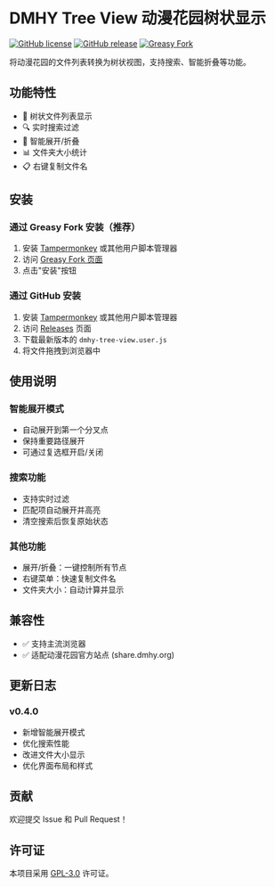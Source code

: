 # DMHY Tree View 动漫花园树状显示

[![GitHub license](https://img.shields.io/github/license/xkbkx5904/dmhy-tree-view)](https://github.com/xkbkx5904/dmhy-tree-view/blob/main/LICENSE)
[![GitHub release](https://img.shields.io/github/v/release/xkbkx5904/dmhy-tree-view)](https://github.com/xkbkx5904/dmhy-tree-view/releases)
[![Greasy Fork](https://img.shields.io/badge/Greasy%20Fork-install-green)](https://greasyfork.org/zh-CN/scripts/26430-dmhy-tree-view)

将动漫花园的文件列表转换为树状视图，支持搜索、智能折叠等功能。

## 功能特性

- 🌲 树状文件列表显示
- 🔍 实时搜索过滤
- 📂 智能展开/折叠
- 📊 文件夹大小统计
- 📋 右键复制文件名

## 安装

### 通过 Greasy Fork 安装（推荐）
1. 安装 [Tampermonkey](https://www.tampermonkey.net/) 或其他用户脚本管理器
2. 访问 [Greasy Fork 页面](https://greasyfork.org/zh-CN/scripts/26430-dmhy-tree-view)
3. 点击"安装"按钮

### 通过 GitHub 安装
1. 安装 [Tampermonkey](https://www.tampermonkey.net/) 或其他用户脚本管理器
2. 访问 [Releases](https://github.com/xkbkx5904/dmhy-tree-view/releases) 页面
3. 下载最新版本的 `dmhy-tree-view.user.js`
4. 将文件拖拽到浏览器中

## 使用说明

### 智能展开模式
- 自动展开到第一个分叉点
- 保持重要路径展开
- 可通过复选框开启/关闭

### 搜索功能
- 支持实时过滤
- 匹配项自动展开并高亮
- 清空搜索后恢复原始状态

### 其他功能
- 展开/折叠：一键控制所有节点
- 右键菜单：快速复制文件名
- 文件夹大小：自动计算并显示

## 兼容性

- ✅ 支持主流浏览器
- ✅ 适配动漫花园官方站点 (share.dmhy.org)

## 更新日志

### v0.4.0
- 新增智能展开模式
- 优化搜索性能
- 改进文件大小显示
- 优化界面布局和样式

## 贡献

欢迎提交 Issue 和 Pull Request！

## 许可证

本项目采用 [GPL-3.0](LICENSE) 许可证。
